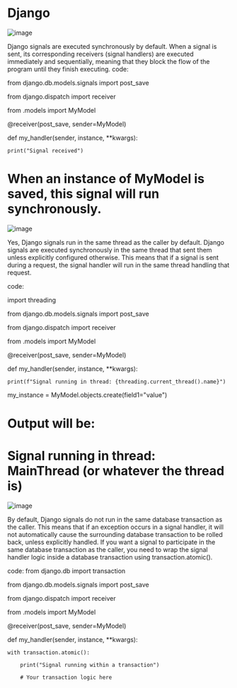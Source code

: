 # Django
![image](https://github.com/user-attachments/assets/502e4f2d-4ccf-44d5-8ba8-d17f02442a33)

Django signals are executed synchronously by default.
When a signal is sent, its corresponding receivers (signal handlers) are executed immediately and sequentially, meaning that they block the flow of the program until they finish executing.
code:

from django.db.models.signals import post_save

from django.dispatch import receiver

from .models import MyModel

@receiver(post_save, sender=MyModel)

def my_handler(sender, instance, **kwargs):
    
    print("Signal received")

# When an instance of MyModel is saved, this signal will run synchronously.

![image](https://github.com/user-attachments/assets/ded12a35-5af7-4be2-b0ee-f1995a007044)

Yes, Django signals run in the same thread as the caller by default.
Django signals are executed synchronously in the same thread that sent them unless explicitly configured otherwise. This means that if a signal is sent during a request, the signal handler will run in the same thread handling that request.

code:

import threading

from django.db.models.signals import post_save

from django.dispatch import receiver

from .models import MyModel

@receiver(post_save, sender=MyModel)

def my_handler(sender, instance, **kwargs):

    print(f"Signal running in thread: {threading.current_thread().name}")
    
my_instance = MyModel.objects.create(field1="value")

# Output will be:
# Signal running in thread: MainThread (or whatever the thread is)

![image](https://github.com/user-attachments/assets/33d30398-17f7-4896-be77-bc393eeec2c9)

By default, Django signals do not run in the same database transaction as the caller.
This means that if an exception occurs in a signal handler, it will not automatically cause the surrounding database transaction to be rolled back, unless explicitly handled.
If you want a signal to participate in the same database transaction as the caller, you need to wrap the signal handler logic inside a database transaction using transaction.atomic().

code:
from django.db import transaction

from django.db.models.signals import post_save

from django.dispatch import receiver

from .models import MyModel

@receiver(post_save, sender=MyModel)

def my_handler(sender, instance, **kwargs):

    with transaction.atomic():
    
        print("Signal running within a transaction")
        
        # Your transaction logic here
